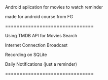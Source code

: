 Android aplication for movies to watch reminder

made for android course from FG

===============================

Using TMDB API for Movies Search

Internet Connection Broadcast

Recording on SQLite

Daily Notifications (just a reminder)

===============================
